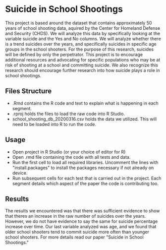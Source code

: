 
# Suicide in School Shootings

This project is based around the dataset that contains approximately 50 years of school shooting data, aquired by the Center for Homeland Defense and Security (CHDS). We will analyze this data by specifically looking at the variable suicide and the Yes and No columns. We will analyze whether there is a trend suicides over the years, and specifically suicides in specific age groups in the school shooters. For the purpose of this research, suicides will be defined by only the perpetrator. This project is to encourage additional resources and advocating for specific populations who may be at risk of shooting at a school and committing suicide. We also recognize this research should encourage further research into how suicide plays a role in school shootings.

## Files Structure
- .Rmd contains the R code and text to explain what is happening in each segment.
-  .rproj holds the files to load the raw code into R Studio. 
-  school_shooting_db_20200316.csv holds the data we utilized. This will need to be loaded into R to run the code.

## Usage
 - Open project in R Studio (or your choice of editor for R)
 - Open .rmd file containing the code with all tests and data. 
 - Run the first cell to load all required libraries. Uncomment the lines with "install.packages" to install the packages necessary if not already on device.
 - Run subsequent cells for each test that is carried out in the project. Each segment details which aspect of the paper the code is contributing too.

## Results
The results we encountered was that there was sufficient evidence to show that theres an increase in the raw number of suicides over the years. However, we do not have evidence to say the same for suicide percentage increase over time. Our last variable analyzed was age, and we found that older school shooters tend to commit suicide more often than younger school shooters. For more details read our paper "Suicide in School Shootings."

